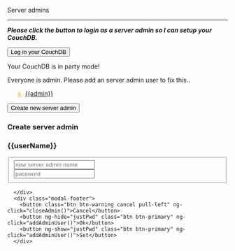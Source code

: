 Server admins
_______________________________


<div ng-hide="state.configAccessible">
<b><em>Please click the button to login as a server admin so I can setup your CouchDB.</em></b><p>
<button class="btn btn-small btn-primary" ng-click="openLogin()">Log
in your CouchDB</button>
</div>

<div ng-show="state.configAccessible">
<div ng-show="getAdminNames().length==0">Your CouchDB is in party
mode! <p></p>Everyone is admin. Please add an server admin user to fix this.. </div>
<ul >
<li style="list-style-type:none;" ng-repeat="admin in getAdminNames()">
<a style="color:orange;padding-right:5px;" href="" ng-click="removeAdminUser(admin)">x</a> <a href="" ng-click="setPwd(admin)">{{admin}}</a> 
</li>
</ul>

<button class="btn btn-small btn-primary"
ng-click="addAdminUserDialog()">Create new
server admin</button>

<!-- <pre>{{getAdminNames() | json}}</pre> -->

<!-- <pre>{{state.configAccessible | json}}</pre> -->

</div>


<div id="addAdminDialog" modal="newAdminShouldBeOpen" close="closeAdmin()" options="logopts">
  <div class="modal-header">
	<h3 ng-hide="justPwd">Create server admin</h3>
	<h3 ng-show="justPwd">{{userName}}</h3>
  </div>
  <div class="modal-body">
	<form>
	  <fieldset>
		<input ng-hide="justPwd" type="text" placeholder="new server admin name" ng-model="userName"><br>
		<input type="password" placeholder="password" ng-model="password">
	  </fieldset>
	</form>

	  </div>
	  <div class="modal-footer">
		<button class="btn btn-warning cancel pull-left" ng-click="closeAdmin()">Cancel</button>
		<button ng-hide="justPwd" class="btn btn-primary" ng-click="addAdminUser()">Ok</button>
		<button ng-show="justPwd" class="btn btn-primary" ng-click="addAdminUser()">Set</button>
	  </div>
</div>
